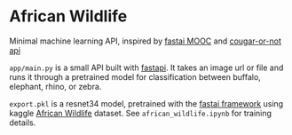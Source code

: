 # African Wildlife

Minimal machine learning API, inspired by [fastai MOOC](https://course.fast.ai/) and [cougar-or-not api](https://github.com/simonw/cougar-or-not)

`app/main.py` is a small API built with [fastapi](https://fastapi.tiangolo.com/). It takes an image url or file and runs it through a pretrained model for classification between buffalo, elephant, rhino, or zebra.

`export.pkl` is a resnet34 model, pretrained with the [fastai framework](https://github.com/fastai/fastai) using kaggle [African Wildlife](https://www.kaggle.com/biancaferreira/african-wildlife) dataset. See `african_wildlife.ipynb` for training details.


